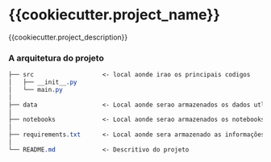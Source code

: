 # {{cookiecutter.project_name}}

{{cookiecutter.project_description}}

### A arquitetura do projeto
```css
├── src                   <- local aonde irao os principais codigos
│   ├── __init__.py
│   └── main.py
│
├── data                  <- Local aonde serao armazenados os dados utlizados ou gerados
│
├── notebooks             <- Local aonde serao armazenados os notebooks
│
├── requirements.txt      <- Local aonde sera armazenado as informações de bibliotecas utlizadas
│
└── README.md             <- Descritivo do projeto
```
